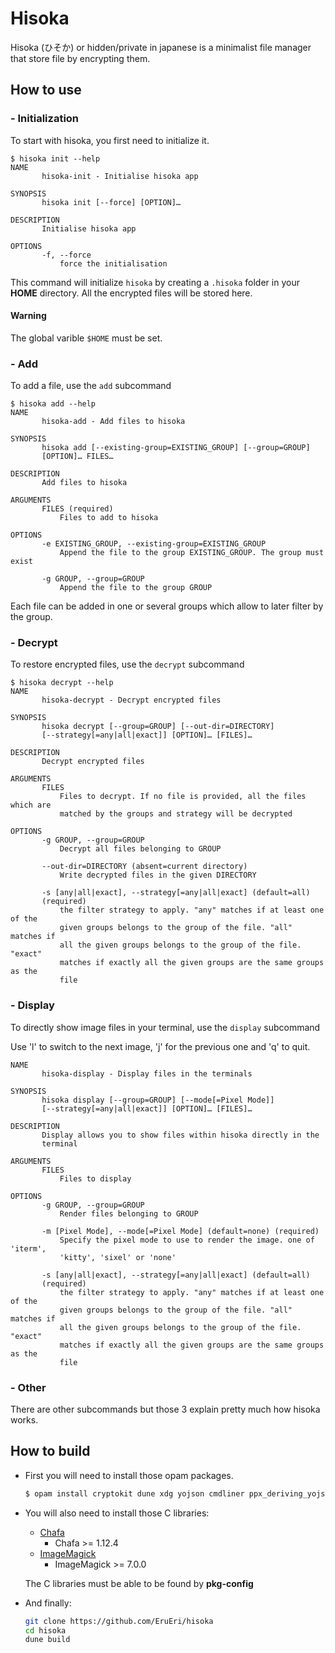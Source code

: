 # Hisoka

Hisoka (ひそか) or hidden/private in japanese is a minimalist file manager that store file by encrypting them.

## How to use

### - **Initialization**

To start with hisoka, you first need to initialize it.

```
$ hisoka init --help
NAME
       hisoka-init - Initialise hisoka app

SYNOPSIS
       hisoka init [--force] [OPTION]…

DESCRIPTION
       Initialise hisoka app

OPTIONS
       -f, --force
           force the initialisation
```
This command will initialize ```hisoka``` by creating a ```.hisoka``` folder in your **HOME** directory.
All the encrypted files will be stored here.

#### **Warning**
The global varible ```$HOME``` must be set.

### - **Add**
To add a file, use the ```add``` subcommand
```
$ hisoka add --help
NAME
       hisoka-add - Add files to hisoka

SYNOPSIS
       hisoka add [--existing-group=EXISTING_GROUP] [--group=GROUP]
       [OPTION]… FILES…

DESCRIPTION
       Add files to hisoka

ARGUMENTS
       FILES (required)
           Files to add to hisoka

OPTIONS
       -e EXISTING_GROUP, --existing-group=EXISTING_GROUP
           Append the file to the group EXISTING_GROUP. The group must exist

       -g GROUP, --group=GROUP
           Append the file to the group GROUP
```

Each file can be added in one or several groups which allow to later filter by the group.

### - **Decrypt**
To restore encrypted files, use the ```decrypt``` subcommand
```
$ hisoka decrypt --help
NAME
       hisoka-decrypt - Decrypt encrypted files

SYNOPSIS
       hisoka decrypt [--group=GROUP] [--out-dir=DIRECTORY]
       [--strategy[=any|all|exact]] [OPTION]… [FILES]…

DESCRIPTION
       Decrypt encrypted files

ARGUMENTS
       FILES
           Files to decrypt. If no file is provided, all the files which are
           matched by the groups and strategy will be decrypted

OPTIONS
       -g GROUP, --group=GROUP
           Decrypt all files belonging to GROUP

       --out-dir=DIRECTORY (absent=current directory)
           Write decrypted files in the given DIRECTORY

       -s [any|all|exact], --strategy[=any|all|exact] (default=all)
       (required)
           the filter strategy to apply. "any" matches if at least one of the
           given groups belongs to the group of the file. "all" matches if
           all the given groups belongs to the group of the file. "exact"
           matches if exactly all the given groups are the same groups as the
           file
```

### - **Display**
To directly show image files in your terminal, use the ```display``` subcommand

Use 'l' to switch to the next image, 'j' for the previous one and 'q' to quit. 
```
NAME
       hisoka-display - Display files in the terminals

SYNOPSIS
       hisoka display [--group=GROUP] [--mode[=Pixel Mode]]
       [--strategy[=any|all|exact]] [OPTION]… [FILES]…

DESCRIPTION
       Display allows you to show files within hisoka directly in the
       terminal

ARGUMENTS
       FILES
           Files to display

OPTIONS
       -g GROUP, --group=GROUP
           Render files belonging to GROUP

       -m [Pixel Mode], --mode[=Pixel Mode] (default=none) (required)
           Specify the pixel mode to use to render the image. one of 'iterm',
           'kitty', 'sixel' or 'none'

       -s [any|all|exact], --strategy[=any|all|exact] (default=all)
       (required)
           the filter strategy to apply. "any" matches if at least one of the
           given groups belongs to the group of the file. "all" matches if
           all the given groups belongs to the group of the file. "exact"
           matches if exactly all the given groups are the same groups as the
           file
```

### - **Other**
There are other subcommands but those 3 explain pretty much how hisoka works.


## How to build
- First you will need to install those opam packages.
    ```sh
    $ opam install cryptokit dune xdg yojson cmdliner ppx_deriving_yojson
    ```

- You will also need to install those C libraries:
  - [Chafa](https://github.com/hpjansson/chafa)
    - Chafa >= 1.12.4
  - [ImageMagick](https://github.com/imagemagick/imagemagick)
    - ImageMagick >= 7.0.0
    
  The C libraries must be able to be found by **pkg-config**

- And finally:
  ```sh
  git clone https://github.com/EruEri/hisoka
  cd hisoka
  dune build
  ```


